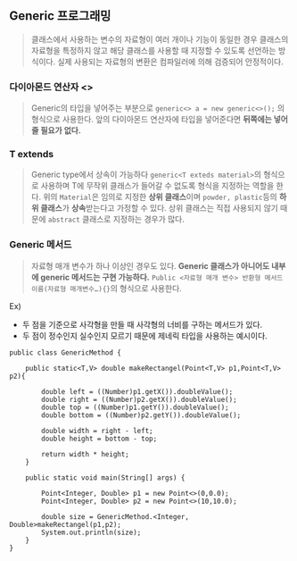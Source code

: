 ## Generic 프로그래밍

> 클래스에서 사용하는 변수의 자료형이 여러 개이나 기능이 동일한 경우 클래스의 자료형을 특정하지 않고 해당 클래스를 사용할 때 지정할 수 있도록 선언하는 방식이다.
실제 사용되는 자료형의 변환은 컴파일러에 의해 검증되어 안정적이다.

### 다이아몬드 연산자 <>

> Generic의 타입을 넣어주는 부분으로 `generic<> a = new generic<>();` 의 형식으로 사용한다. 
앞의 다이아몬드 연산자에 타입을 넣어준다면 **뒤쪽에는 넣어줄 필요가 없다.**

### T extends

>Generic type에서 상속이 가능하다 `generic<T exteds material>`의 형식으로 사용하며 T에 무작위 클래스가 들어갈 수 없도록 형식을 지정하는 역할을 한다.
위의 `Material`은 임의로 지정한 **상위 클래스**이며 `powder, plastic`등의 **하위 클래스**가 **상속**받는다고 가정할 수 있다. 
상위 클래스는 직접 사용되지 않기 때문에 `abstract` 클래스로 지정하는 경우가 많다.

### Generic 메서드

> 자료형 매개 변수가 하나 이상인 경우도 있다.
**Generic 클래스가 아니어도 내부에 generic 메서드는 구현 가능하다.**
`Public <자료형 매개 변수> 반환형 메서드 이름(자료형 매개변수…){}`의 형식으로 사용한다.

Ex)
* 두 점을 기준으로 사각형을 만들 때 사각형의 너비를 구하는 메서드가 있다. 
* 두 점이 정수인지 실수인지 모르기 때문에 제네릭 타입을 사용하는 예시이다.

```
public class GenericMethod {

    public static<T,V> double makeRectangel(Point<T,V> p1,Point<T,V> p2){

        double left = ((Number)p1.getX()).doubleValue();
        double right = ((Number)p2.getX()).doubleValue();
        double top = ((Number)p1.getY()).doubleValue();
        double bottom = ((Number)p2.getY()).doubleValue();

        double width = right - left;
        double height = bottom - top;

        return width * height;
    }

    public static void main(String[] args) {

        Point<Integer, Double> p1 = new Point<>(0,0.0);
        Point<Integer, Double> p2 = new Point<>(10,10.0);

        double size = GenericMethod.<Integer, Double>makeRectangel(p1,p2);
        System.out.println(size);
    }
}
```

